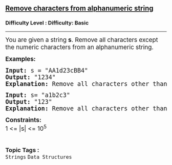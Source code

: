 <h2><a href="https://www.geeksforgeeks.org/problems/remove-characters-from-alphanumeric-string0648/1?page=1&category=Strings&difficulty=Basic&sortBy=difficulty">Remove characters from alphanumeric string</a></h2><h3>Difficulty Level : Difficulty: Basic</h3><hr><div class="problems_problem_content__Xm_eO"><p><span style="font-size: 14pt;">You are given a string <strong>s</strong>. Remove all characters except the numeric characters from an alphanumeric string.</span></p>
<p><span style="font-size: 14pt;"><strong>Examples:</strong></span></p>
<pre><span style="font-size: 14pt;"><strong>Input:</strong> s = "AA1d23cBB4"
<strong>Output:</strong> "1234"
<strong>Explanation:</strong> Remove all characters other than numbers</span></pre>
<pre><span style="font-size: 14pt;"><strong>Input:</strong> s= "a1b2c3"
<strong>Output:</strong> "123"
<strong>Explanation:</strong> Remove all characters other than numbers</span></pre>
<p><span style="font-size: 14pt;"><strong>Constraints:</strong><br>1 &lt;= |s| &lt;= 10<sup>5</sup></span></p></div><br><p><span style=font-size:18px><strong>Topic Tags : </strong><br><code>Strings</code>&nbsp;<code>Data Structures</code>&nbsp;